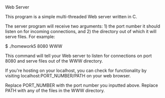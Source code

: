 Web Server

This program is a simple multi-threaded Web server written in C.

The server program will receive two arguments: 1) the port number it should
listen on for incoming connections, and 2) the directory out of which it
will serve files. For example:

$ ./homework5 8080 WWW

This command will tell your Web server to listen for connections on port
8080 and serve files out of the WWW directory.

If you're hosting on your localhost, you can check for functionality
by visiting localhost:PORT_NUMBER/PATH on your web browser.

Replace PORT_NUMBER with the port number you inputted above.
Replace PATH with any of the files in the WWW directory.
